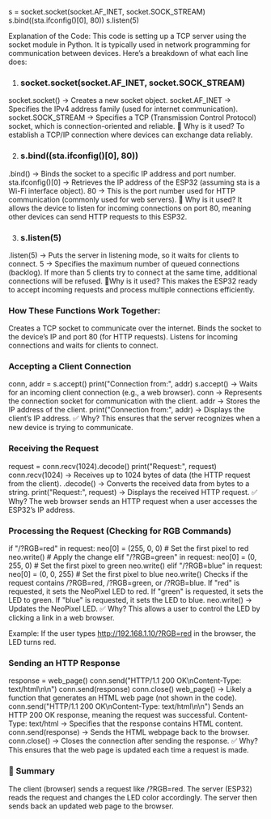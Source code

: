 s = socket.socket(socket.AF_INET, socket.SOCK_STREAM)
s.bind((sta.ifconfig()[0], 80))
s.listen(5)

Explanation of the Code:
This code is setting up a TCP server using the socket module in Python. It is typically used in network programming for communication between devices. Here’s a breakdown of what each line does:

1. ### socket.socket(socket.AF_INET, socket.SOCK_STREAM)
socket.socket() → Creates a new socket object.
socket.AF_INET → Specifies the IPv4 address family (used for internet communication).
socket.SOCK_STREAM → Specifies a TCP (Transmission Control Protocol) socket, which is connection-oriented and reliable.
🔹 Why is it used?
To establish a TCP/IP connection where devices can exchange data reliably.

2. ### s.bind((sta.ifconfig()[0], 80))
.bind() → Binds the socket to a specific IP address and port number.
sta.ifconfig()[0] → Retrieves the IP address of the ESP32 (assuming sta is a Wi-Fi interface object).
80 → This is the port number used for HTTP communication (commonly used for web servers).
🔹 Why is it used?
It allows the device to listen for incoming connections on port 80, meaning other devices can send HTTP requests to this ESP32.

3. ### s.listen(5)
.listen(5) → Puts the server in listening mode, so it waits for clients to connect.
5 → Specifies the maximum number of queued connections (backlog). If more than 5 clients try to connect at the same time, additional connections will be refused.
🔹Why is it used?
This makes the ESP32 ready to accept incoming requests and process multiple connections efficiently.

### How These Functions Work Together:
Creates a TCP socket to communicate over the internet.
Binds the socket to the device’s IP and port 80 (for HTTP requests).
Listens for incoming connections and waits for clients to connect.

### Accepting a Client Connection
conn, addr = s.accept()
print("Connection from:", addr)
s.accept() → Waits for an incoming client connection (e.g., a web browser).
conn → Represents the connection socket for communication with the client.
addr → Stores the IP address of the client.
print("Connection from:", addr) → Displays the client’s IP address.
✅ Why? This ensures that the server recognizes when a new device is trying to communicate.

### Receiving the Request
request = conn.recv(1024).decode()
print("Request:", request)
conn.recv(1024) → Receives up to 1024 bytes of data (the HTTP request from the client).
.decode() → Converts the received data from bytes to a string.
print("Request:", request) → Displays the received HTTP request.
✅ Why? The web browser sends an HTTP request when a user accesses the ESP32’s IP address.

### Processing the Request (Checking for RGB Commands)
if "/?RGB=red" in request:
    neo[0] = (255, 0, 0) # Set the first pixel to red
    neo.write()          # Apply the change
elif "/?RGB=green" in request:
    neo[0] = (0, 255, 0) # Set the first pixel to green
    neo.write()
elif "/?RGB=blue" in request:
    neo[0] = (0, 0, 255) # Set the first pixel to blue
    neo.write()
Checks if the request contains /?RGB=red, /?RGB=green, or /?RGB=blue.
If "red" is requested, it sets the NeoPixel LED to red.
If "green" is requested, it sets the LED to green.
If "blue" is requested, it sets the LED to blue.
neo.write() → Updates the NeoPixel LED.
✅ Why? This allows a user to control the LED by clicking a link in a web browser.

Example:
If the user types http://192.168.1.10/?RGB=red in the browser, the LED turns red.

### Sending an HTTP Response

response = web_page()
conn.send("HTTP/1.1 200 OK\nContent-Type: text/html\n\n")
conn.send(response)
conn.close()
web_page() → Likely a function that generates an HTML web page (not shown in the code).
conn.send("HTTP/1.1 200 OK\nContent-Type: text/html\n\n")
Sends an HTTP 200 OK response, meaning the request was successful.
Content-Type: text/html → Specifies that the response contains HTML content.
conn.send(response) → Sends the HTML webpage back to the browser.
conn.close() → Closes the connection after sending the response.
✅ Why? This ensures that the web page is updated each time a request is made.

### 🔹 Summary
The client (browser) sends a request like /?RGB=red.
The server (ESP32) reads the request and changes the LED color accordingly.
The server then sends back an updated web page to the browser.